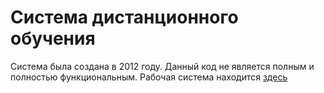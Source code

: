# Система дистанционного обучения
Система была создана в 2012 году. Данный код не является полным и полностью функциональным. Рабочая система находится [здесь](https://mbis.cc)
